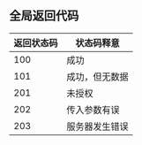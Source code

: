 ## 全局返回代码

| 返回状态码 | 状态码释意 |
| --- | --- |
| 100 | 成功 |
| 101 | 成功，但无数据 |
| 201 | 未授权 |
| 202 | 传入参数有误 |
| 203 | 服务器发生错误 |



